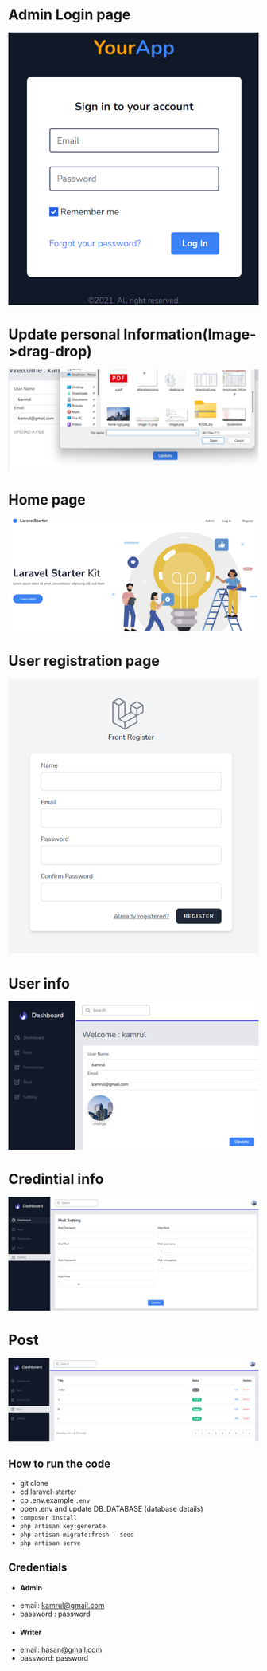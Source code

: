 
# Admin Login page


![image alt](https://github.com/khshoaib/Admin-User_Multi-Role-Authentication/blob/8e1bf588825c8f456a8a3a193b0462ce145c40ba/admin-login.png)



# Update personal Information(Image->drag-drop)


![image alt](https://github.com/khshoaib/Admin-User_Multi-Role-Authentication/blob/8e1bf588825c8f456a8a3a193b0462ce145c40ba/upload.png)



# Home page


![image alt](https://github.com/khshoaib/Admin-User_Multi-Role-Authentication/blob/d0befbe38b256bc9d0aaf5c801c1940fa39e7b00/home.png)





# User registration page


![image alt](https://github.com/khshoaib/Admin-User_Multi-Role-Authentication/blob/d0befbe38b256bc9d0aaf5c801c1940fa39e7b00/reg.png)



# User info


![image alt](https://github.com/khshoaib/Admin-User_Multi-Role-Authentication/blob/d0befbe38b256bc9d0aaf5c801c1940fa39e7b00/wlcm.png)



# Credintial info


![image alt](https://github.com/khshoaib/Admin-User_Multi-Role-Authentication/blob/85df7cbb600826a073e24c6b93cfe4cf6877f740/settng.png)



# Post


![image alt](https://github.com/khshoaib/Admin-User_Multi-Role-Authentication/blob/a068743eee9f5cec3b19345b2c8905f942da1c96/post.png)

## How to run the code
- git clone 
- cd laravel-starter
- cp .env.example `.env`
- open .env and update DB_DATABASE (database details)
- `composer install`
- `php artisan key:generate`
- `php artisan migrate:fresh --seed`
- `php artisan serve`


## Credentials
- #### Admin
- email: kamrul@gmail.com
- password : password
- #### Writer
- email: hasan@gmail.com
- password: password
